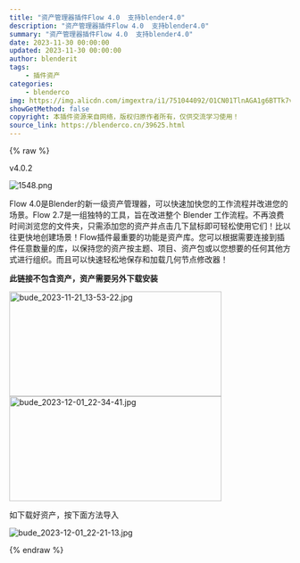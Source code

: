 ```yaml
---
title: "资产管理器插件Flow 4.0  支持blender4.0"
description: "资产管理器插件Flow 4.0  支持blender4.0"
summary: "资产管理器插件Flow 4.0  支持blender4.0"
date: 2023-11-30 00:00:00
updated: 2023-11-30 00:00:00
author: blenderit
tags: 
    - 插件资产
categories:
    - blenderco
img: https://img.alicdn.com/imgextra/i1/751044092/O1CN01TlnAGA1g6BTTk7vt0_!!751044092.png
showGetMethod: false
copyright: 本插件资源来自网络，版权归原作者所有，仅供交流学习使用！
source_link: https://blenderco.cn/39625.html
---
```


{% raw %}
<div class="article-tips"><div><i class="icon icon-smile"></i> v4.0.2</div></div><p><img class="aligncenter" src="https://img.alicdn.com/imgextra/i1/751044092/O1CN01TlnAGA1g6BTTk7vt0_!!751044092.png" alt="1548.png"></p><p>Flow 4.0是Blender的新一级资产管理器，可以快速加快您的工作流程并改进您的场景。Flow 2.7是一组独特的工具，旨在改进整个 Blender 工作流程。不再浪费时间浏览您的文件夹，只需添加您的资产并点击几下鼠标即可轻松使用它们！比以往更快地创建场景！Flow插件最重要的功能是资产库。您可以根据需要连接到插件任意数量的库，以保持您的资产按主题、项目、资产包或以您想要的任何其他方式进行组织。而且可以快速轻松地保存和加载几何节点修改器！</p><p><strong>此链接不包含资产，资产需要另外下载安装</strong></p><p><a href="https://blenderco.cn/59190.html"><img loading="lazy" class="" src="https://img.alicdn.com/imgextra/i1/1856665554/O1CN01gG4IgR1qtmeA5oDAh_!!1856665554.jpg" alt="bude_2023-11-21_13-53-22.jpg" width="380" height="188"></a><a href="https://blenderco.cn/60005.html"><img loading="lazy" class="" src="https://img.alicdn.com/imgextra/i2/1856665554/O1CN01GvWaX11qtmeU4W7qk_!!1856665554.jpg" alt="bude_2023-12-01_22-34-41.jpg" width="380" height="188"></a></p><p>如下载好资产，按下面方法导入</p><p><img src="https://img.alicdn.com/imgextra/i2/1856665554/O1CN01Xcnn1d1qtmecL2pB5_!!1856665554.jpg" alt="bude_2023-12-01_22-21-13.jpg"></p>
<div style="display: none">blenderco</div>
{% endraw %}